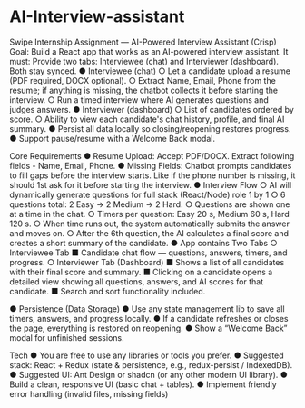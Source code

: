 # AI-Interview-assistant

Swipe Internship Assignment — AI-Powered Interview
Assistant (Crisp)
Goal: Build a React app that works as an AI-powered interview assistant. It must:
Provide two tabs: Interviewee (chat) and Interviewer (dashboard). Both stay synced.
● Interviewee (chat)
○ Let a candidate upload a resume (PDF required, DOCX optional).
○ Extract Name, Email, Phone from the resume; if anything is missing, the chatbot
collects it before starting the interview.
○ Run a timed interview where AI generates questions and judges answers.
● Interviewer (dashboard)
○ List of candidates ordered by score.
○ Ability to view each candidate's chat history, profile, and final AI summary.
● Persist all data locally so closing/reopening restores progress.
● Support pause/resume with a Welcome Back modal.

Core Requirements
● Resume Upload: Accept PDF/DOCX. Extract following fields - Name, Email, Phone.
● Missing Fields: Chatbot prompts candidates to fill gaps before the interview starts. Like
if the phone number is missing, it should 1st ask for it before starting the interview.
● Interview Flow
○ AI will dynamically generate questions for full stack (React/Node) role 1 by 1
○ 6 questions total: 2 Easy → 2 Medium → 2 Hard.
○ Questions are shown one at a time in the chat.
○ Timers per question: Easy 20 s, Medium 60 s, Hard 120 s.
○ When time runs out, the system automatically submits the answer and moves on.
○ After the 6th question, the AI calculates a final score and creates a short
summary of the candidate.
● App contains Two Tabs
○ Interviewee Tab
■ Candidate chat flow — questions, answers, timers, and progress.
○ Interviewer Tab (Dashboard)
■ Shows a list of all candidates with their final score and summary.
■ Clicking on a candidate opens a detailed view showing all questions,
answers, and AI scores for that candidate.
■ Search and sort functionality included.

● Persistence (Data Storage)
● Use any state management lib to save all timers, answers, and progress locally.
● If a candidate refreshes or closes the page, everything is restored on reopening.
● Show a “Welcome Back” modal for unfinished sessions.

Tech
● You are free to use any libraries or tools you prefer.
● Suggested stack: React + Redux (state & persistence, e.g., redux-persist /
IndexedDB).
● Suggested UI: Ant Design or shadcn (or any other modern UI library).
● Build a clean, responsive UI (basic chat + tables).
● Implement friendly error handling (invalid files, missing fields)
